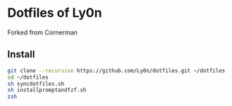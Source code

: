 # Dotfiles of Ly0n

Forked from Cornerman

## Install
```bash    
git clone --recursive https://github.com/Ly0n/dotfiles.git ~/dotfiles 
cd ~/dotfiles    
sh syncdotfiles.sh    
sh installpromptandfzf.sh    
zsh    
```
